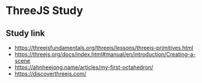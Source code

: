 # ThreeJS Study

## Study link

- https://threejsfundamentals.org/threejs/lessons/threejs-primitives.html
- https://threejs.org/docs/index.html#manual/en/introduction/Creating-a-scene
- https://ahnheejong.name/articles/my-first-octahedron/
- https://discoverthreejs.com/

